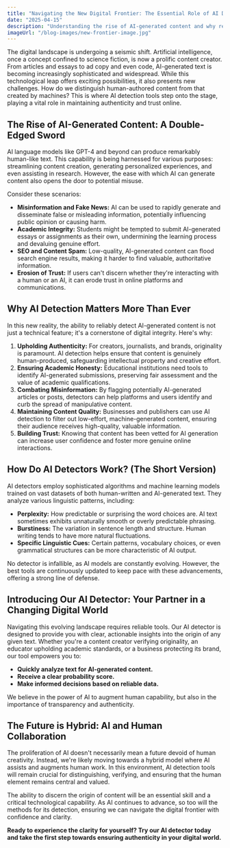 ```yaml
---
title: "Navigating the New Digital Frontier: The Essential Role of AI Detection"
date: "2025-04-15"
description: "Understanding the rise of AI-generated content and why reliable AI detection is more crucial than ever."
imageUrl: "/blog-images/new-frontier-image.jpg"
---
```


The digital landscape is undergoing a seismic shift. Artificial intelligence, once a concept confined to science fiction, is now a prolific content creator. From articles and essays to ad copy and even code, AI-generated text is becoming increasingly sophisticated and widespread. While this technological leap offers exciting possibilities, it also presents new challenges. How do we distinguish human-authored content from that created by machines? This is where AI detection tools step onto the stage, playing a vital role in maintaining authenticity and trust online.

## The Rise of AI-Generated Content: A Double-Edged Sword

AI language models like GPT-4 and beyond can produce remarkably human-like text. This capability is being harnessed for various purposes: streamlining content creation, generating personalized experiences, and even assisting in research. However, the ease with which AI can generate content also opens the door to potential misuse.

Consider these scenarios:
*   **Misinformation and Fake News:** AI can be used to rapidly generate and disseminate false or misleading information, potentially influencing public opinion or causing harm.
*   **Academic Integrity:** Students might be tempted to submit AI-generated essays or assignments as their own, undermining the learning process and devaluing genuine effort.
*   **SEO and Content Spam:** Low-quality, AI-generated content can flood search engine results, making it harder to find valuable, authoritative information.
*   **Erosion of Trust:** If users can't discern whether they're interacting with a human or an AI, it can erode trust in online platforms and communications.

## Why AI Detection Matters More Than Ever

In this new reality, the ability to reliably detect AI-generated content is not just a technical feature; it's a cornerstone of digital integrity. Here's why:

1.  **Upholding Authenticity:** For creators, journalists, and brands, originality is paramount. AI detection helps ensure that content is genuinely human-produced, safeguarding intellectual property and creative effort.
2.  **Ensuring Academic Honesty:** Educational institutions need tools to identify AI-generated submissions, preserving fair assessment and the value of academic qualifications.
3.  **Combating Misinformation:** By flagging potentially AI-generated articles or posts, detectors can help platforms and users identify and curb the spread of manipulative content.
4.  **Maintaining Content Quality:** Businesses and publishers can use AI detection to filter out low-effort, machine-generated content, ensuring their audience receives high-quality, valuable information.
5.  **Building Trust:** Knowing that content has been vetted for AI generation can increase user confidence and foster more genuine online interactions.

## How Do AI Detectors Work? (The Short Version)

AI detectors employ sophisticated algorithms and machine learning models trained on vast datasets of both human-written and AI-generated text. They analyze various linguistic patterns, including:

*   **Perplexity:** How predictable or surprising the word choices are. AI text sometimes exhibits unnaturally smooth or overly predictable phrasing.
*   **Burstiness:** The variation in sentence length and structure. Human writing tends to have more natural fluctuations.
*   **Specific Linguistic Cues:** Certain patterns, vocabulary choices, or even grammatical structures can be more characteristic of AI output.

No detector is infallible, as AI models are constantly evolving. However, the best tools are continuously updated to keep pace with these advancements, offering a strong line of defense.

## Introducing Our AI Detector: Your Partner in a Changing Digital World

Navigating this evolving landscape requires reliable tools. Our AI detector is designed to provide you with clear, actionable insights into the origin of any given text. Whether you're a content creator verifying originality, an educator upholding academic standards, or a business protecting its brand, our tool empowers you to:

*   **Quickly analyze text for AI-generated content.**
*   **Receive a clear probability score.**
*   **Make informed decisions based on reliable data.**

We believe in the power of AI to augment human capability, but also in the importance of transparency and authenticity.

## The Future is Hybrid: AI and Human Collaboration

The proliferation of AI doesn't necessarily mean a future devoid of human creativity. Instead, we're likely moving towards a hybrid model where AI assists and augments human work. In this environment, AI detection tools will remain crucial for distinguishing, verifying, and ensuring that the human element remains central and valued.

The ability to discern the origin of content will be an essential skill and a critical technological capability. As AI continues to advance, so too will the methods for its detection, ensuring we can navigate the digital frontier with confidence and clarity.

**Ready to experience the clarity for yourself? Try our AI detector today and take the first step towards ensuring authenticity in your digital world.**